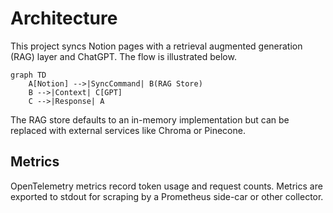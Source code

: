 # Architecture

This project syncs Notion pages with a retrieval augmented generation (RAG) layer
and ChatGPT. The flow is illustrated below.

```mermaid
graph TD
    A[Notion] -->|SyncCommand| B(RAG Store)
    B -->|Context| C[GPT]
    C -->|Response| A
```

The RAG store defaults to an in-memory implementation but can be replaced with
external services like Chroma or Pinecone.

## Metrics

OpenTelemetry metrics record token usage and request counts. Metrics are
exported to stdout for scraping by a Prometheus side-car or other collector.
